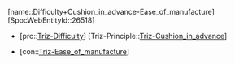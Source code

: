 ﻿---
type: TrizContradiction
aliases:
- Difficulty+Cushion_in_advance-Ease_of_manufacture
license: CC BY-SA 4.0
copyright: https://github.com/SpocWeb
IsDeleted: false
IsReadOnly: false
Confidential: public
tags: 
- Triz/Contradiction
---
[name::Difficulty+Cushion_in_advance-Ease_of_manufacture]
[SpocWebEntityId::26518]
+ [pro::[Triz-Difficulty](tech/Triz/Parameter/Triz-Difficulty.md)]
[Triz-Principle::[Triz-Cushion_in_advance](tech/Triz/Principle/Triz-Cushion_in_advance.md)]
- [con::[Triz-Ease_of_manufacture](tech/Triz/Parameter/Triz-Ease_of_manufacture.md)]

